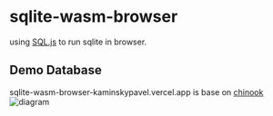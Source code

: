 # sqlite-wasm-browser

using [SQL.js](https://github.com/sql-js/sql.js) to run sqlite in browser.

## Demo Database

sqlite-wasm-browser-kaminskypavel.vercel.app
is base on [chinook](https://www.sqlitetutorial.net/sqlite-sample-database/)
![diagram](https://www.sqlitetutorial.net/wp-content/uploads/2015/11/sqlite-sample-database-color.jpg)
